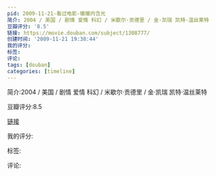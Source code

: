 ```yaml
---
pid: 2009-11-21-看过电影-暖暖内含光
简介: 2004 / 美国 / 剧情 爱情 科幻 / 米歇尔·贡德里 / 金·凯瑞 凯特·温丝莱特
豆瓣评分: '8.5'
链接: https://movie.douban.com/subject/1308777/
创建时间: '2009-11-21 19:38:44'
我的评分:
标签:
评论:
tags: [douban]
categories: [timeline]
---
```

简介:2004 / 美国 / 剧情 爱情 科幻 / 米歇尔·贡德里 / 金·凯瑞 凯特·温丝莱特

豆瓣评分:8.5

[链接](https://movie.douban.com/subject/1308777/)

我的评分:

标签:

评论:


